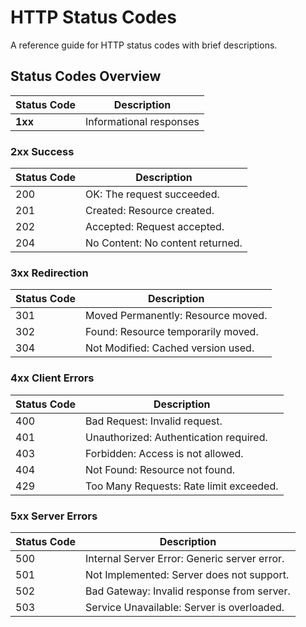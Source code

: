 # HTTP Status Codes

A reference guide for HTTP status codes with brief descriptions.


## Status Codes Overview

| Status Code | Description                      |
|-------------|----------------------------------|
| **1xx**     | Informational responses          |

### 2xx Success
| Status Code | Description                      |
|-------------|----------------------------------|
| 200         | OK: The request succeeded.       |
| 201         | Created: Resource created.       |
| 202         | Accepted: Request accepted.      |
| 204         | No Content: No content returned. |

### 3xx Redirection
| Status Code | Description                                |
|-------------|--------------------------------------------|
| 301         | Moved Permanently: Resource moved.         |
| 302         | Found: Resource temporarily moved.         |
| 304         | Not Modified: Cached version used.         |

### 4xx Client Errors
| Status Code | Description                                |
|-------------|--------------------------------------------|
| 400         | Bad Request: Invalid request.              |
| 401         | Unauthorized: Authentication required.     |
| 403         | Forbidden: Access is not allowed.          |
| 404         | Not Found: Resource not found.             |
| 429         | Too Many Requests: Rate limit exceeded.    |

### 5xx Server Errors
| Status Code | Description                                |
|-------------|--------------------------------------------|
| 500         | Internal Server Error: Generic server error. |
| 501         | Not Implemented: Server does not support.  |
| 502         | Bad Gateway: Invalid response from server. |
| 503         | Service Unavailable: Server is overloaded. |


